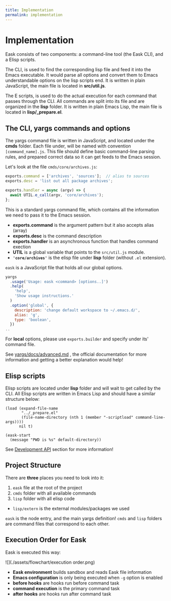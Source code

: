 ```yaml
---
title: Implementation
permalink: implementation
---
```


# Implementation

Eask consists of two components: a command-line tool (the Eask CLI),
and a Elisp scripts.

The CLI, is used to find the corresponding lisp file and feed it into the
Emacs executable. It would parse all options and convert them to Emacs
understandable options on the lisp scripts end. It is written in plain 
JavaScript, the main file is located in **src/util.js**.

The E scripts, is used to do the actual execution for each command that passes
through the CLI. All commands are split into its file and are organized in the
**lisp** folder. It is written in plain Emacs Lisp, the main file is located in
**lisp/_prepare.el**.

## The CLI, yargs commands and options

The yargs command file is written in JavaScript, and located under the **cmds**
folder. Each file under, will be named with convention `[command_name].js`.
This file should define basic command-line parsing rules, and prepared
correct data so it can get feeds to the Emacs session.

Let's look at the file `cmds/core/archives.js`:

```js
exports.command = ['archives', 'sources'];  // alias to sources
exports.desc = 'list out all package archives';

exports.handler = async (argv) => {
  await UTIL.e_call(argv, 'core/archives');
};
```

This is a standard yargs command file, which contains all the information we
need to pass it to the Emacs session.

* **exports.command** is the argument pattern but it also accepts alias (array)
* **exports.desc** is the command description
* **exports.handler** is an asynchronous function that handles command exection
* **UTIL** is a global variable that points to the `src/util.js` module.
* **`'core/archives'`** is the elisp file under **lisp** folder (without `.el` extension).

`eask` is a JavaScript file that holds all our global options.

```js
yargs
  .usage('Usage: eask <command> [options..]')
  .help(
    'help',
    'Show usage instructions.'
  )
  .option('global', {
    description: 'change default workspace to ~/.emacs.d/',
    alias: 'g',
    type: 'boolean',
  })
..
```

For **local** options, please use `exports.builder` and specify under its'
command file.

See [yargs/docs/advanced.md](https://github.com/yargs/yargs/blob/main/docs/advanced.md)
, the official documentation for more information and getting a better explanation
would help!

## Elisp scripts

Elisp scripts are located under **lisp** folder and will wait to get called
by the CLI. All Elisp scripts are written in Emacs Lisp and should have a
similar structure below:

```elisp
(load (expand-file-name
       "../_prepare.el"
       (file-name-directory (nth 1 (member "-scriptload" command-line-args))))
      nil t)
      
(eask-start
  (message "PWD is %s" default-directory))
```

See [Development API](https://emacs-eask.github.io/eask/api) section for
more information!

## Project Structure

There are **three** places you need to look into it:

1. `eask` file at the root of the project
2. `cmds` folder with all available commands
3. `lisp` folder with all elisp code
  - `lisp/extern` is the external modules/packages we used

`eask` is the node entry, and the main yargs definition! `cmds` and `lisp`
folders are command files that correspond to each other.

## Execution Order for Eask

Eask is executed this way:

![](./assets/flowchart/execution order.png)

* **Eask environment** builds sandbox and reads Eask file information
* **Emacs configuration** is only being executed when `-g` option is enabled
* **before hooks** are hooks run before command task
* **command execution** is the primary command task
* **after hooks** are hooks run after command task
